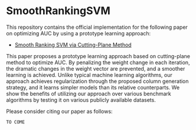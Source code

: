 # SmoothRankingSVM

This repository contains the official implementation for the following paper on optimizing AUC by using a prototype learning approach:

* [Smooth Ranking SVM via Cutting-Plane Method](https://arxiv.org/abs/2401.14388)


This paper proposes a prototype learning approach based on cutting-plane method to optimize AUC. By penalizing the weight change in each iteration, the dramatic changes in the weight vector are prevented, and a smoother learning is achieved. Unlike typical machine learning algorithms, our approach achieves regularization through the proposed column generation strategy, and it learns simpler models than its relative counterparts. We show the benefits of utilizing our approach over various benchmark algorithms by testing it on various publicly available datasets.

Please consider citing our paper as follows:

```
TO COME
``` 


